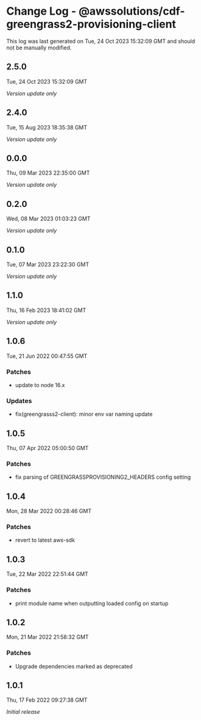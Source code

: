 # Change Log - @awssolutions/cdf-greengrass2-provisioning-client

This log was last generated on Tue, 24 Oct 2023 15:32:09 GMT and should not be manually modified.

## 2.5.0
Tue, 24 Oct 2023 15:32:09 GMT

_Version update only_

## 2.4.0
Tue, 15 Aug 2023 18:35:38 GMT

_Version update only_

## 0.0.0
Thu, 09 Mar 2023 22:35:00 GMT

_Version update only_

## 0.2.0
Wed, 08 Mar 2023 01:03:23 GMT

_Version update only_

## 0.1.0
Tue, 07 Mar 2023 23:22:30 GMT

_Version update only_

## 1.1.0
Thu, 16 Feb 2023 18:41:02 GMT

_Version update only_

## 1.0.6
Tue, 21 Jun 2022 00:47:55 GMT

### Patches

- update to node 16.x

### Updates

- fix(greengrasss2-client): minor env var naming update

## 1.0.5
Thu, 07 Apr 2022 05:00:50 GMT

### Patches

- fix parsing of GREENGRASSPROVISIONING2_HEADERS config setting

## 1.0.4
Mon, 28 Mar 2022 00:28:46 GMT

### Patches

- revert to latest aws-sdk

## 1.0.3
Tue, 22 Mar 2022 22:51:44 GMT

### Patches

- print module name when outputting loaded config on startup

## 1.0.2
Mon, 21 Mar 2022 21:58:32 GMT

### Patches

- Upgrade dependencies marked as deprecated

## 1.0.1
Thu, 17 Feb 2022 09:27:38 GMT

_Initial release_

